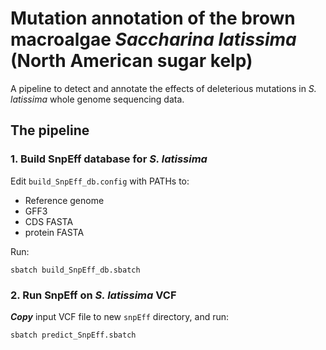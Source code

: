 # Mutation annotation of the brown macroalgae *Saccharina latissima* (North American sugar kelp)
A pipeline to detect and annotate the effects of deleterious mutations in *S. latissima* whole genome sequencing data.

## The pipeline
### 1. Build SnpEff database for *S. latissima*

Edit `build_SnpEff_db.config` with PATHs to:
* Reference genome
* GFF3
* CDS FASTA
* protein FASTA

Run:
```
sbatch build_SnpEff_db.sbatch
```

### 2. Run SnpEff on *S. latissima* VCF

***Copy*** input VCF file to new `snpEff` directory, and run:
```
sbatch predict_SnpEff.sbatch
```
